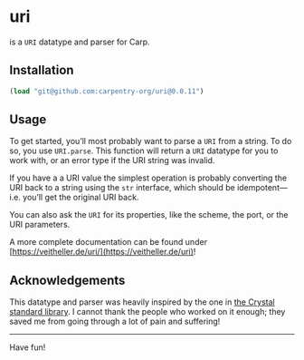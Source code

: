 # uri

is a `URI` datatype and parser for Carp.

## Installation

```clojure
(load "git@github.com:carpentry-org/uri@0.0.11")
```

## Usage

To get started, you’ll most probably want to parse a `URI` from a string. To do
so, you use `URI.parse`. This function will return a `URI` datatype for you to
work with, or an error type if the URI string was invalid.

If you have a a URI value the simplest operation is probably converting the URI
back to a string using the `str` interface, which should be idempotent—i.e.
you’ll get the original URI back.

You can also ask the `URI` for its properties, like the scheme, the port, or the
URI parameters.

A more complete documentation can be found under [https://veitheller.de/uri/](https://veitheller.de/uri)!

## Acknowledgements

This datatype and parser was heavily inspired by the one in [the Crystal
standard library](https://github.com/crystal-lang/crystal/blob/master/src/uri.cr).
I cannot thank the people who worked on it enough; they saved me from going
through a lot of pain and suffering!

<hr/>

Have fun!
